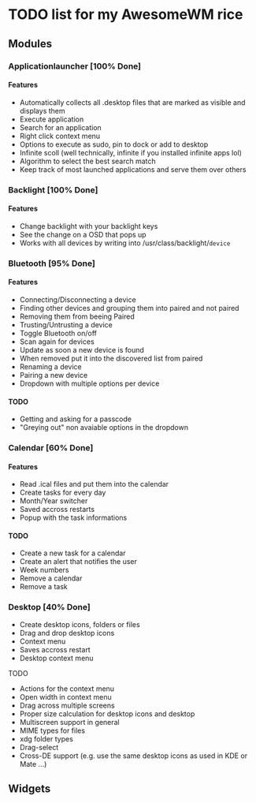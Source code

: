 
# TODO list for my AwesomeWM rice

## Modules

### Applicationlauncher [100% Done]

#### Features

- Automatically collects all .desktop files that are marked as visible and displays them
- Execute application
- Search for an application
- Right click context menu
- Options to execute as sudo, pin to dock or add to desktop
- Infinite scoll (well technically, infinite if you installed infinite apps lol)
- Algorithm to select the best search match
- Keep track of most launched applications and serve them over others

### Backlight [100% Done]

#### Features

- Change backlight with your backlight keys
- See the change on a OSD that pops up
- Works with all devices by writing into /usr/class/backlight/`device`

### Bluetooth [95% Done]

#### Features

- Connecting/Disconnecting a device
- Finding other devices and grouping them into paired and not paired
- Removing them from beeing Paired
- Trusting/Untrusting a device
- Toggle Bluetooth on/off
- Scan again for devices
- Update as soon a new device is found
- When removed put it into the discovered list from paired
- Renaming a device
- Pairing a new device
- Dropdown with multiple options per device

#### TODO

- Getting and asking for a passcode
- "Greying out" non avaiable options in the dropdown

### Calendar [60% Done]

#### Features

- Read .ical files and put them into the calendar
- Create tasks for every day
- Month/Year switcher
- Saved accross restarts
- Popup with the task informations

#### TODO

- Create a new task for a calendar
- Create an alert that notifies the user
- Week numbers
- Remove a calendar
- Remove a task

### Desktop [40% Done]

- Create desktop icons, folders or files
- Drag and drop desktop icons
- Context menu
- Saves accross restart
- Desktop context menu

TODO

- Actions for the context menu
- Open width in context menu
- Drag across multiple screens
- Proper size calculation for desktop icons and desktop
- Multiscreen support in general
- MIME types for files
- xdg folder types
- Drag-select
- Cross-DE support (e.g. use the same desktop icons as used in KDE or Mate ...)

## Widgets

